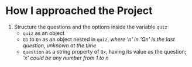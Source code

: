 # How I approached the Project
1. Structure the questions and the options inside the variable `quiz`
	- `quiz` as an object
	- `Q1` to `Qn` as an object nested in `quiz`, *where 'n' in 'Qn' is the last question, unknown at the time*
	- `question` as a string property of `Qx`, having its value as the question; *'x' could be any number from 1 to n*


